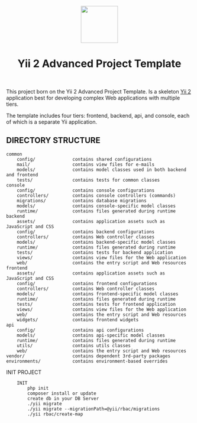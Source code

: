 <p align="center">
    <a href="https://github.com/yiisoft" target="_blank">
        <img src="https://avatars0.githubusercontent.com/u/993323" height="100px">
    </a>
    <h1 align="center">Yii 2 Advanced Project Template</h1>
    <br>
</p>

This project born on the Yii 2 Advanced Project Template.
Is a skeleton [Yii 2](http://www.yiiframework.com/) application best for
developing complex Web applications with multiple tiers.

The template includes four tiers: frontend, backend, api, and console, each of which
is a separate Yii application.

## DIRECTORY STRUCTURE

```
common
    config/              contains shared configurations
    mail/                contains view files for e-mails
    models/              contains model classes used in both backend and frontend
    tests/               contains tests for common classes
console
    config/              contains console configurations
    controllers/         contains console controllers (commands)
    migrations/          contains database migrations
    models/              contains console-specific model classes
    runtime/             contains files generated during runtime
backend
    assets/              contains application assets such as JavaScript and CSS
    config/              contains backend configurations
    controllers/         contains Web controller classes
    models/              contains backend-specific model classes
    runtime/             contains files generated during runtime
    tests/               contains tests for backend application
    views/               contains view files for the Web application
    web/                 contains the entry script and Web resources
frontend
    assets/              contains application assets such as JavaScript and CSS
    config/              contains frontend configurations
    controllers/         contains Web controller classes
    models/              contains frontend-specific model classes
    runtime/             contains files generated during runtime
    tests/               contains tests for frontend application
    views/               contains view files for the Web application
    web/                 contains the entry script and Web resources
    widgets/             contains frontend widgets
api
    config/              contains api configurations
    models/              contains api-specific model classes
    runtime/             contains files generated during runtime
    utils/               contains utils classes
    web/                 contains the entry script and Web resources
vendor/                  contains dependent 3rd-party packages
environments/            contains environment-based overrides
```

INIT PROJECT

```
    INIT
        php init
        composer install or update
        create db in your DB Server
        ./yii migrate
        ./yii migrate --migrationPath=@yii/rbac/migrations
        ./yii rbac/create-map
```
